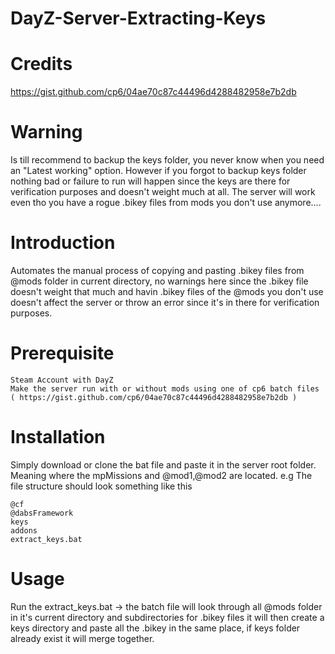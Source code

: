 # DayZ-Server-Extracting-Keys

# Credits
https://gist.github.com/cp6/04ae70c87c44496d4288482958e7b2db

# Warning
Is till recommend to backup the keys folder, you never know when you need an "Latest working" option. However if you forgot to backup keys folder nothing bad or failure to run will happen since the keys are there for verification purposes and doesn't weight much at all. The server will work even tho you have a rogue .bikey files from mods you don't use anymore.... 

# Introduction
Automates the manual process of copying and pasting .bikey files from @mods folder in current directory, no warnings here since the .bikey file doesn't weight that much and havin .bikey files of the @mods you don't use doesn't affect the server or throw an error since it's in there for verification purposes.

# Prerequisite
````
Steam Account with DayZ
Make the server run with or without mods using one of cp6 batch files ( https://gist.github.com/cp6/04ae70c87c44496d4288482958e7b2db )
````

# Installation
Simply download or clone the bat file and paste it in the server root folder. Meaning where the mpMissions and @mod1,@mod2 are located.
e.g The file structure should look something like this
```
@cf
@dabsFramework
keys
addons
extract_keys.bat
```

# Usage
Run the extract_keys.bat -> the batch file will look through all @mods folder in it's current directory and subdirectories for .bikey files it will then create a keys directory and paste all the .bikey in the same place, if keys folder already exist it will merge together.
